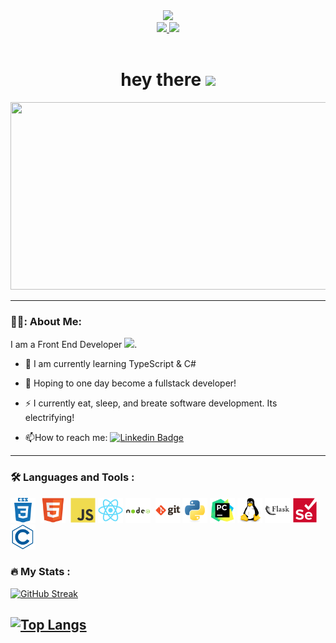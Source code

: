 <div id="header" align="center">
  <img src="https://media.giphy.com/media/M9gbBd9nbDrOTu1Mqx/giphy.gif" width="100"/>
  <div id="badges">
    <a href="https://www.linkedin.com/in/max-long-jr-dev-0403aa239">
      <img src="https://img.shields.io/badge/LinkedIn-blue?logo=linkedin&logoColor=white" />
     </a>
    <a href="https://twitter.com/DevJmlong">
      <img src="https://img.shields.io/badge/Twitter-blue?logo=twitter&logoColor=white"/>
    </a>
  </div>
  <img src="https://komarev.com/ghpvc/?username=jmlongdev&style=flat-square&color=blue" alt=""/>
  <h1>hey there
  <img src="https://media.giphy.com/media/hvRJCLFzcasrR4ia7z/giphy.gif" width="30"/></h1>
</div>

<div align="center">
<img  src="https://media.giphy.com/media/dWesBcTLavkZuG35MI/giphy.gif" width="600" height="300"/>
</div>

---


### 👨‍💻: About Me:

I am a Front End Developer <img src="https://media.giphy.com/media/WUlplcMpOCEmTGBtBW/giphy.gif" width="30">.

- :telescope: I am currently learning TypeScript & C#

- :seedling: Hoping to one day become a fullstack developer!

- :zap: I currently eat, sleep, and breate software development. Its electrifying!

- :mailbox:How to reach me: [![Linkedin Badge](https://img.shields.io/badge/-linkedin-blue?style=flat&logo=Linkedin&logoColor=white)](https://www.linkedin.com/in/max-long-jr-dev-0403aa239)


---

### 🛠️ Languages and Tools :
<div>
  <img src="https://github.com/devicons/devicon/blob/master/icons/css3/css3-plain-wordmark.svg"  title="CSS3" alt="CSS" width="40" height="40"/>&nbsp;
  <img src="https://github.com/devicons/devicon/blob/master/icons/html5/html5-original.svg" title="HTML5" alt="HTML" width="40" height="40"/>&nbsp;
  <img src="https://github.com/devicons/devicon/blob/master/icons/javascript/javascript-original.svg" title="JavaScript" alt="JavaScript" width="40" height="40"/>&nbsp;<img src="https://github.com/devicons/devicon/blob/master/icons/react/react-original.svg" title="React" alt="JavaScript" width="40" height="40"/>
  <img src="https://github.com/devicons/devicon/blob/master/icons/nodejs/nodejs-original-wordmark.svg" title="NodeJS" alt="NodeJS" width="40" height="40"/>&nbsp;
  <img src="https://github.com/devicons/devicon/blob/master/icons/git/git-original-wordmark.svg" title="Git" **alt="Git" width="40" height="40"/>
  <img src="https://github.com/devicons/devicon/blob/master/icons/python/python-original.svg"
       title="Python" alt="Python" width="40" height="40" />
  <img src="https://github.com/devicons/devicon/blob/master/icons/pycharm/pycharm-original.svg"
       title="Pycharm" alt="Pycharm" width="40" height="40" />
   <img src="https://github.com/devicons/devicon/blob/master/icons/linux/linux-original.svg"
       title="Linux" alt="Linux" width="40" height="40" />
  <img src="https://github.com/devicons/devicon/blob/master/icons/flask/flask-original-wordmark.svg"
       title="Flask" alt="Flask" width="40" height="40" />
  <img src="https://github.com/devicons/devicon/blob/master/icons/selenium/selenium-original.svg"
       title="Selenium" alt="Selenium" width="40" height="40" />
  <img src="https://github.com/devicons/devicon/blob/master/icons/c/c-line.svg"
       title="C" alt="C" width="40" height="40" />
</div>



### 🔥 My Stats :

[![GitHub Streak](https://github-readme-streak-stats.herokuapp.com/?user=jmlongdev&theme=dark&background=000000)](https://git.io/streak-stats)

[![Top Langs](https://github-readme-stats.vercel.app/api/top-langs/?username=jmlongdev&layout=compact)](https://github.com/anuraghazra/github-readme-stats)
--- 


